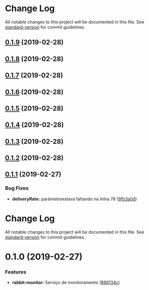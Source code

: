 # Change Log

All notable changes to this project will be documented in this file. See [standard-version](https://github.com/conventional-changelog/standard-version) for commit guidelines.

## [0.1.9](https://gitlab.es.gov.br/espm/Transcol-Online/Realtime/rabbit-monitor/compare/v0.1.8...v0.1.9) (2019-02-28)



## [0.1.8](https://gitlab.es.gov.br/espm/Transcol-Online/Realtime/rabbit-monitor/compare/v0.1.7...v0.1.8) (2019-02-28)



## [0.1.7](https://gitlab.es.gov.br/espm/Transcol-Online/Realtime/rabbit-monitor/compare/v0.1.6...v0.1.7) (2019-02-28)



## [0.1.6](https://gitlab.es.gov.br/espm/Transcol-Online/Realtime/rabbit-monitor/compare/v0.1.5...v0.1.6) (2019-02-28)



## [0.1.5](https://gitlab.es.gov.br/espm/Transcol-Online/Realtime/rabbit-monitor/compare/v0.1.4...v0.1.5) (2019-02-28)



## [0.1.4](https://gitlab.es.gov.br/espm/Transcol-Online/Realtime/rabbit-monitor/compare/v0.1.3...v0.1.4) (2019-02-28)



## [0.1.3](https://gitlab.es.gov.br/espm/Transcol-Online/Realtime/rabbit-monitor/compare/v0.1.2...v0.1.3) (2019-02-28)



## [0.1.2](https://gitlab.es.gov.br/espm/Transcol-Online/Realtime/rabbit-monitor/compare/v0.1.1...v0.1.2) (2019-02-28)



## [0.1.1](https://gitlab.es.gov.br/espm/Transcol-Online/Realtime/rabbit-monitor/compare/v0.1.0...v0.1.1) (2019-02-27)


### Bug Fixes

* **deliveryRate:** parâmetroestava faltando na linha 78 ([9fb3a0d](https://gitlab.es.gov.br/espm/Transcol-Online/Realtime/rabbit-monitor/commit/9fb3a0d))



# Change Log

All notable changes to this project will be documented in this file. See [standard-version](https://github.com/conventional-changelog/standard-version) for commit guidelines.

# 0.1.0 (2019-02-27)


### Features

* **rabbit-monitor:** Serviço de monitoramento ([886134c](https://gitlab.es.gov.br/espm/Transcol-Online/Realtime/rabbit-monitor/commit/886134c))
